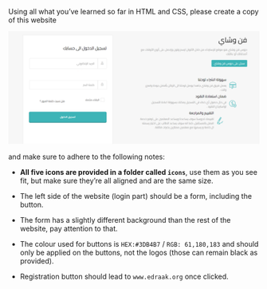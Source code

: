Using all what you’ve learned so far in HTML and CSS, please create a copy of this website 

  ![alt text](assets/Test_website.png)


and make sure to adhere to the following notes:

- **All five icons are provided in a folder called `icons`**, use them as you see fit, but make sure they’re all aligned and are the same size.

- The left side of the website (login part) should be a form, including the button.

- The form has a slightly different background than the rest of the website, pay attention to that.

- The colour used for buttons is  `HEX:#3DB4B7` / `RGB: 61,180,183` and should only be applied on the buttons, not the logos (those can remain black as provided).

- Registration button should lead to `www.edraak.org` once clicked.